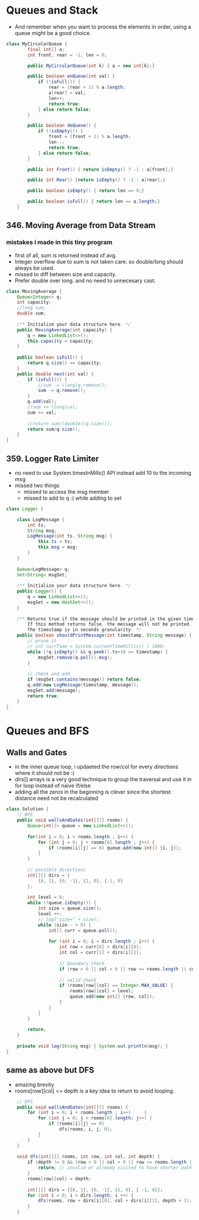 # Queues and Stack

* And remember when you want to process the elements in order, using a queue might be a good choice.

```java
class MyCircularQueue {
        final int[] a;
        int front, rear = -1, len = 0;

        public MyCircularQueue(int k) { a = new int[k];}

        public boolean enQueue(int val) {
            if (!isFull()) {
                rear = (rear + 1) % a.length;
                a[rear] = val;
                len++;
                return true;
            } else return false;
        }

        public boolean deQueue() {
            if (!isEmpty()) {
                front = (front + 1) % a.length;
                len--;
                return true;
            } else return false;
        }

        public int Front() { return isEmpty() ? -1 : a[front];}

        public int Rear() {return isEmpty() ? -1 : a[rear];}

        public boolean isEmpty() { return len == 0;}

        public boolean isFull() { return len == a.length;}
    }
```
## 346. Moving Average from Data Stream

### mistakes i made in this tiny program
* first of all, sum is returned instead of avg.
* Integer overflow due to sum is not taken care. so double/long should always be used.
* missed to diff between size and capacity. 
* Prefer double over long. and no need to unnecesary cast.

```java
class MovingAverage {
    Queue<Integer> q;
    int capacity;
    //long sum;
	double sum;
    
    /** Initialize your data structure here. */
    public MovingAverage(int capacity) {
        q = new LinkedList<>();
        this.capacity = capacity;
    }
    
    public boolean isFull() {
        return q.size() == capacity;
    }
    public double next(int val) {
        if (isFull()) {
            //sum -= (long)q.remove();       
			sum -= q.remove();       
        }
        q.add(val);
        //sum += (long)val;
		sum += val;
		
        //return sum/(double)(q.size());
		return sum/q.size();
    }
}
```
## 359. Logger Rate Limiter

* no need to use System.timesInMills() API instead add 10 to the incoming msg
* missed two things
	* missed to access the msg member
	* missed to add to q :( while adding to set

```java
class Logger {

    class LogMessage {
        int ts;
        String msg;
        LogMessage(int ts, String msg) {
            this.ts = ts;
            this.msg = msg;
        }
    }
    
    Queue<LogMessage> q;
    Set<String> msgSet;
    
    /** Initialize your data structure here. */
    public Logger() {
        q = new LinkedList<>();
        msgSet = new HashSet<>();
    }
    
    /** Returns true if the message should be printed in the given timestamp, otherwise returns false.
        If this method returns false, the message will not be printed.
        The timestamp is in seconds granularity. */
    public boolean shouldPrintMessage(int timestamp, String message) {
        // prune it
        // int currTime = System.currentTimeMillis() / 1000;
        while (!q.isEmpty() && q.peek().ts+10 <= timestamp) {
            msgSet.remove(q.poll().msg);
        }
        
        // check and add
        if (msgSet.contains(message)) return false;
        q.add(new LogMessage(timestamp, message));
        msgSet.add(message);
        return true;
    }
}
```
# Queues and BFS

## Walls and Gates
* in the inner queue loop, i updaeted the row/col for every directions where it should not be :(
* dirs[] arrays is a very good technique to group the traversal and use it in for loop instead of naive if/else
* adding all the zeros in the beginning is clever since the shortest distance need not be recalculated

```java
class Solution {
    // BFS
    public void wallsAndGates(int[][] rooms) {
        Queue<int[]> queue = new LinkedList<>();
        
        for(int i = 0; i < rooms.length ; i++) {
            for (int j = 0; j < rooms[0].length ; j++) {
                if (rooms[i][j] == 0) queue.add(new int[] {i, j});
            }
        }
        
        // possible directions
        int[][] dirs = {
            {0, 1}, {0, -1}, {1, 0}, {-1, 0}
        };
        
        int level = 0;
        while (!queue.isEmpty()) {
            int size = queue.size();
            level ++;
            // log("size=" + size);
            while (size-- > 0) {
                int[] curr = queue.poll();
               
                for (int i = 0; i < dirs.length ; i++) {
                    int row = curr[0] + dirs[i][0];
                    int col = curr[1] + dirs[i][1];
                    
                    // boundary check
                    if (row < 0 || col < 0 || row >= rooms.length || col >= rooms[0].length) continue;
                    
                    // valid check                        
                    if (rooms[row][col] == Integer.MAX_VALUE) {
                        rooms[row][col] = level;
                        queue.add(new int[] {row, col});
                    }
                }
            }
        }
        
        return;
    }
    
    private void log(String msg) { System.out.println(msg); }
}
```

## same as above but DFS

* amazing brevity
* rooms[row][col] <= depth is a key idea to return to avoid looping.

```java
    // DFS
    public void wallsAndGates(int[][] rooms) {
        for (int i = 0; i < rooms.length ; i++)     {
            for (int j = 0; j < rooms[0].length; j++) {
                if (rooms[i][j] == 0) 
                    dfs(rooms, i, j, 0);
            }
        }
    }
    
    void dfs(int[][] rooms, int row, int col, int depth) {
        if (depth != 0 && (row < 0 || col < 0 || row >= rooms.length || col >= rooms[0].length || rooms[row][col] <= depth )) {
            return; // invalid or already visited to have shorter path
        }
        rooms[row][col] = depth;
        
        int[][] dirs = {{0, 1}, {0, -1}, {1, 0}, { -1, 0}};
        for (int i = 0; i < dirs.length; i ++) {
            dfs(rooms, row + dirs[i][0], col + dirs[i][1], depth + 1);
        }
    }
```
